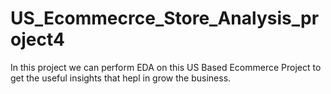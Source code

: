 # US_Ecommecrce_Store_Analysis_project4
In this project we can perform EDA on this US Based Ecommerce Project to get the useful insights that hepl in grow the business.
